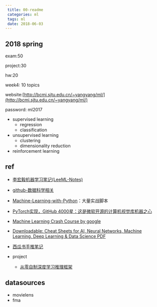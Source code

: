 ```yaml
---
 title: 00-readme
 categories: ml
 tags: ml
 date: 2018-06-03
---
```


## 2018 spring 

exam:50

project:30

hw:20

week4: 10 topics

website:[http://bcmi.sjtu.edu.cn/~yangyang/ml/](http://bcmi.sjtu.edu.cn/~yangyang/ml/)    

password: ml2017

- supervised learning
    - regression
    - classification
- unsupervised learning
    - clustering
    - dimensionality reduction
- reinforcement learning

## ref

- [李宏毅机器学习笔记(LeeML-Notes)](https://datawhalechina.github.io/leeml-notes/#/)
- [github-数据科学相关](https://github.com/fengdu78/Data-Science-Notes)
- [Machine-Learning-with-Python](https://github.com/susanli2016/Machine-Learning-with-Python)：大量实战脚本
- [PyTorch实现，GitHub 4000星：这是微软开源的计算机视觉库机器之心](https://zhuanlan.zhihu.com/p/193092679)
- [Machine Learning Crash Course by google](https://developers.google.com/machine-learning/crash-course/embeddings/obtaining-embeddings)
- [Downloadable: Cheat Sheets for AI, Neural Networks, Machine Learning, Deep Learning & Data Science PDF](https://becominghuman.ai/cheat-sheets-for-ai-neural-networks-machine-learning-deep-learning-big-data-science-pdf-f22dc900d2d7)
- [西瓜书手推笔记](https://github.com/Sophia-11/Machine-Learning-Notes/)

- project
    - [从零自制深度学习推理框架](https://github.com/zjhellofss/KuiperInfer)

## datasources

- movielens
- fma
